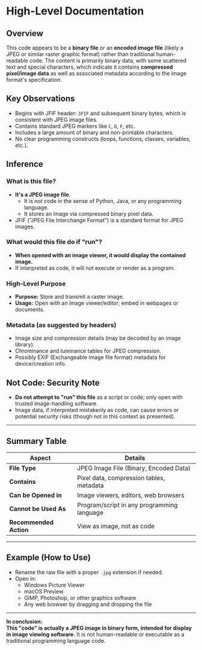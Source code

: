 # High-Level Documentation

## Overview

This code appears to be a **binary file** or an **encoded image file** (likely a JPEG or similar raster graphic format) rather than traditional human-readable code. The content is primarily binary data, with some scattered text and special characters, which indicate it contains **compressed pixel/image data** as well as associated metadata according to the image format's specification.

## Key Observations

- Begins with JFIF header: `JFIF` and subsequent binary bytes, which is consistent with JPEG image files.
- Contains standard JPEG markers like `C`, `D`, `F`, etc.
- Includes a large amount of binary and non-printable characters.
- No clear programming constructs (loops, functions, classes, variables, etc.).

## Inference

### What is this file?
- **It's a JPEG image file.**
    - It is *not* code in the sense of Python, Java, or any programming language.
    - It stores an image via compressed binary pixel data.
- JFIF ("JPEG File Interchange Format") is a standard format for JPEG images.

### What would this file do if "run"?
- **When opened with an image viewer, it would display the contained image.**
- If interpreted as code, it will not execute or render as a program.

### High-Level Purpose
- **Purpose:** Store and transmit a raster image.
- **Usage:** Open with an image viewer/editor; embed in webpages or documents.

### Metadata (as suggested by headers)
- Image size and compression details (may be decoded by an image library).
- Chrominance and luminance tables for JPEG compression.
- Possibly EXIF (Exchangeable image file format) metadata for device/creation info.

## Not Code: Security Note

- **Do not attempt to "run" this file** as a script or code; only open with trusted image-handling software.
- Image data, if interpreted mistakenly as code, can cause errors or potential security risks (though not in this context as presented).

---

## Summary Table

| Aspect            | Details                                        |
|-------------------|------------------------------------------------|
| **File Type**     | JPEG Image File (Binary, Encoded Data)         |
| **Contains**      | Pixel data, compression tables, metadata       |
| **Can be Opened in** | Image viewers, editors, web browsers        |
| **Cannot be Used As** | Program/script in any programming language |
| **Recommended Action** | View as image, not as code                |

---

## Example (How to Use)

- Rename the raw file with a proper `.jpg` extension if needed.
- Open in:
    - Windows Picture Viewer
    - macOS Preview
    - GIMP, Photoshop, or other graphics software
    - Any web browser by dragging and dropping the file

---

**In conclusion:**  
**This "code" is actually a JPEG image in binary form, intended for display in image viewing software.** It is not human-readable or executable as a traditional programming language code.